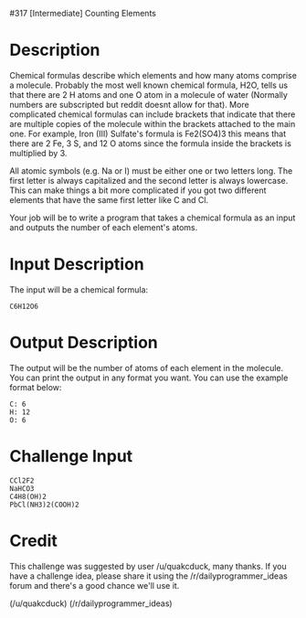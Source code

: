#317 [Intermediate] Counting Elements

# Description
Chemical formulas describe which elements and how many atoms comprise a molecule. Probably the most well known chemical formula, H2O, tells us that there are 2 H atoms and one O atom in a molecule of water (Normally numbers are subscripted but reddit doesnt allow for that). More complicated chemical formulas can include brackets that indicate that there are multiple copies of the molecule within the brackets attached to the main one. For example, Iron (III) Sulfate's formula is Fe2(SO4)3 this means that there are 2 Fe, 3 S, and 12 O atoms since the formula inside the brackets is multiplied by 3.

All atomic symbols (e.g. Na or I) must be either one or two letters long. The first letter is always capitalized and the second letter is always lowercase. This can make things a bit more complicated if you got two different elements that have the same first letter like C and Cl. 

Your job will be to write a program that takes a chemical formula as an input and outputs the number of each element's atoms.

# Input Description
The input will be a chemical formula:


```
C6H12O6
```
# Output Description
The output will be the number of atoms of each element in the molecule. You can print the output in any format you want. You can use the example format below:


```
C: 6
H: 12
O: 6
```
# Challenge Input

```
CCl2F2
NaHCO3
C4H8(OH)2
PbCl(NH3)2(COOH)2
```
# Credit
This challenge was suggested by user /u/quakcduck, many thanks. If you have a challenge idea, please share it using the /r/dailyprogrammer_ideas forum and there's a good chance we'll use it.

(/u/quakcduck)
(/r/dailyprogrammer_ideas)
